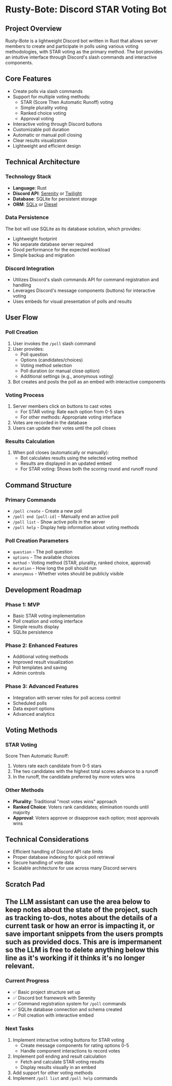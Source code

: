 # Rusty-Bote: Discord STAR Voting Bot

## Project Overview
Rusty-Bote is a lightweight Discord bot written in Rust that allows server members to create and participate in polls using various voting methodologies, with STAR voting as the primary method. The bot provides an intuitive interface through Discord's slash commands and interactive components.

## Core Features
- Create polls via slash commands
- Support for multiple voting methods:
  - STAR (Score Then Automatic Runoff) voting
  - Simple plurality voting
  - Ranked choice voting
  - Approval voting
- Interactive voting through Discord buttons
- Customizable poll duration
- Automatic or manual poll closing
- Clear results visualization
- Lightweight and efficient design

## Technical Architecture

### Technology Stack
- **Language**: Rust
- **Discord API**: [Serenity](https://github.com/serenity-rs/serenity) or [Twilight](https://github.com/twilight-rs/twilight)
- **Database**: SQLite for persistent storage
- **ORM**: [SQLx](https://github.com/launchbadge/sqlx) or [Diesel](https://diesel.rs/)

### Data Persistence
The bot will use SQLite as its database solution, which provides:
- Lightweight footprint
- No separate database server required
- Good performance for the expected workload
- Simple backup and migration

### Discord Integration
- Utilizes Discord's slash commands API for command registration and handling
- Leverages Discord's message components (buttons) for interactive voting
- Uses embeds for visual presentation of polls and results

## User Flow

### Poll Creation
1. User invokes the `/poll` slash command
2. User provides:
   - Poll question
   - Options (candidates/choices)
   - Voting method selection
   - Poll duration (or manual close option)
   - Additional settings (e.g., anonymous voting)
3. Bot creates and posts the poll as an embed with interactive components

### Voting Process
1. Server members click on buttons to cast votes
   - For STAR voting: Rate each option from 0-5 stars
   - For other methods: Appropriate voting interface
2. Votes are recorded in the database
3. Users can update their votes until the poll closes

### Results Calculation
1. When poll closes (automatically or manually):
   - Bot calculates results using the selected voting method
   - Results are displayed in an updated embed
   - For STAR voting: Shows both the scoring round and runoff round

## Command Structure

### Primary Commands
- `/poll create` - Create a new poll
- `/poll end [poll-id]` - Manually end an active poll
- `/poll list` - Show active polls in the server
- `/poll help` - Display help information about voting methods

### Poll Creation Parameters
- `question` - The poll question
- `options` - The available choices
- `method` - Voting method (STAR, plurality, ranked choice, approval)
- `duration` - How long the poll should run
- `anonymous` - Whether votes should be publicly visible

## Development Roadmap

### Phase 1: MVP
- Basic STAR voting implementation
- Poll creation and voting interface
- Simple results display
- SQLite persistence

### Phase 2: Enhanced Features
- Additional voting methods
- Improved result visualization
- Poll templates and saving
- Admin controls

### Phase 3: Advanced Features
- Integration with server roles for poll access control
- Scheduled polls
- Data export options
- Advanced analytics

## Voting Methods

### STAR Voting
Score Then Automatic Runoff:
1. Voters rate each candidate from 0-5 stars
2. The two candidates with the highest total scores advance to a runoff
3. In the runoff, the candidate preferred by more voters wins

### Other Methods
- **Plurality**: Traditional "most votes wins" approach
- **Ranked Choice**: Voters rank candidates; elimination rounds until majority
- **Approval**: Voters approve or disapprove each option; most approvals wins

## Technical Considerations
- Efficient handling of Discord API rate limits
- Proper database indexing for quick poll retrieval
- Secure handling of vote data
- Scalable architecture for use across many Discord servers

## Scratch Pad 
The LLM assistant can use the area below to keep notes about the state of the project, such as tracking to-dos, notes about the details of a current task or how an error is impacting it, or save important snippets from the users prompts such as provided docs. This are is impermanent so the LLM is free to delete anything below this line as it's working if it thinks it's no longer relevant.
---

### Current Progress
- ✅ Basic project structure set up
- ✅ Discord bot framework with Serenity
- ✅ Command registration system for `/poll` commands
- ✅ SQLite database connection and schema created
- ✅ Poll creation with interactive embed

### Next Tasks
1. Implement interactive voting buttons for STAR voting
   - Create message components for rating options 0-5
   - Handle component interactions to record votes
2. Implement poll ending and result calculation
   - Fetch and calculate STAR voting results
   - Display results visually in an embed
3. Add support for other voting methods
4. Implement `/poll list` and `/poll help` commands

